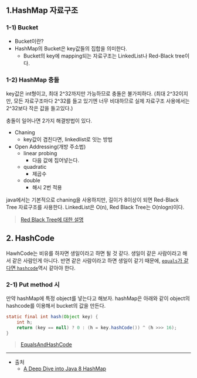 ## 1.HashMap 자료구조

### 1-1) Bucket

* Bucket이란?
* HashMap의 Bucket은 key값들의 집합을 의미한다.
  * Bucket의 key에 mapping되는 자료구조는 LinkedList나 Red-Black tree이다.

### 1-2) HashMap 충돌

key값은 int형이고, 최대 2^32까지만 가능하므로 충돌은 불가피하다.
(최대 2^32이지만, 모든 자료구조마다 2^32를 들고 있기엔 너무 비대하므로 실제 자료구조 사용에서는 2^32보다 작은 값을 들고있다.)

충돌이 일어나면 2가지 해결방법이 있다.
 * Chaning
   * key값이 겹친다면, linkedlist로 잇는 방법
 * Open Addressing(개방 주소법)
   * linear probing
     * 다음 값에 집어넣는다.
   * quadratic
      * 제곱수
    * double
      * 해시 2번 적용

java에서는 기본적으로 chaning을 사용하지만, 길이가 8이상이 되면 Red-Black Tree 자료구조를 사용한다.
LinkedList은 O(n), Red Black Tree는 O(nlogn)이다.

> [Red Black Tree에 대한 설명](./RedBlackTree.md)

## 2. HashCode

HawhCode는 비유를 하자면 생일이라고 하면 될 것 같다. 
생일이 같은 사람이라고 해서 같은 사람인게 아니다.
반면 같은 사람이라고 하면 생일이 같기 때문에, <u>`equals`가 같다면 `hashcode`</u>역시 같아야 한다.

### 2-1) Put method 시

만약 hashMap에 특정 object를 넣는다고 해보자.
hashMap은 아래와 같이 object의 hashcode를 이용해서 bucket의 값을 만든다.

```java
static final int hash(Object key) {
    int h;
    return (key == null) ? 0 : (h = key.hashCode()) ^ (h >>> 16);
}
```

> [EqualsAndHashCode](EqualsAndHashCode.md)

<hr/>

* 출처
  * [A Deep Dive into Java 8 HashMap](https://medium.com/geekculture/a-deep-dive-into-java-8-hashmap-a976aca22f9b)
